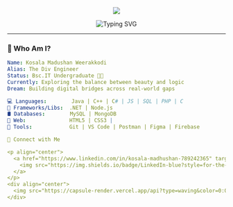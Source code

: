 <div align="center">

<img src="https://capsule-render.vercel.app/api?type=waving&color=0:6e00ff,100:00ffcc&height=200&section=header&text=Kosala%20Madushan&fontSize=40&fontColor=ffffff" />

</div>

<p align="center">
  <img src="https://readme-typing-svg.demolab.com?font=Fira+Code&weight=500&size=22&pause=1000&color=00FFC2&center=true&vCenter=true&width=435&lines=Code%2C+create%2C+repeat.;I+build+things+that+matter.;C%23+%7C+MySQL+%7C+React+%7C+Flutter" alt="Typing SVG" />
</p>

---

### 🌌 Who Am I?

```yaml
Name: Kosala Madushan Weerakkodi
Alias: The Div Engineer
Status: Bsc.IT Undergraduate 🧑‍🎓
Currently: Exploring the balance between beauty and logic
Dream: Building digital bridges across real-world gaps

💻 Languages:        Java | C++ | C# | JS | SQL | PHP | C
🧰 Frameworks/Libs:  .NET | Node.js
🛢️ Databases:        MySQL | MongoDB
🎨 Web:              HTML5 | CSS3 |
🧪 Tools:            Git | VS Code | Postman | Figma | Firebase

🔗 Connect with Me

<p align="center">
  <a href="https://www.linkedin.com/in/kosala-madhushan-789242365" target="_blank">
    <img src="https://img.shields.io/badge/LinkedIn-blue?style=for-the-badge&logo=linkedin" />
  </a>
</p>
<div align="center">
  <img src="https://capsule-render.vercel.app/api?type=waving&color=0:00ffcc,100:6e00ff&height=150&section=footer" />
</div>


